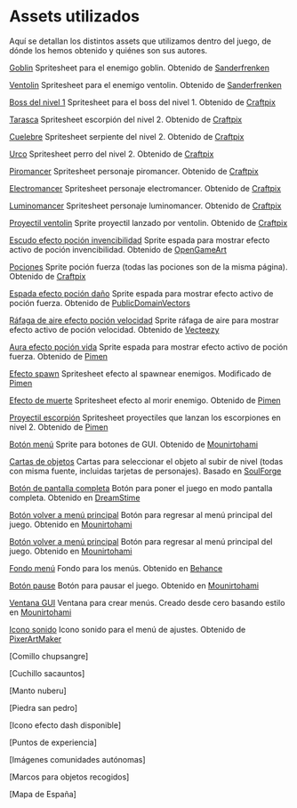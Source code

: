 # Assets utilizados

Aquí se detallan los distintos assets que utilizamos dentro del juego, de dónde los hemos obtenido y quiénes son sus autores.

  

[Goblin](../public/assets/sprites/goblin.png) Spritesheet para el enemigo goblin. Obtenido de [Sanderfrenken](https://sanderfrenken.github.io/Universal-LPC-Spritesheet-Character-Generator/)

[Ventolin](../public/assets/sprites/ventolin.png) Spritesheet para el enemigo ventolin. Obtenido de [Sanderfrenken](https://sanderfrenken.github.io/Universal-LPC-Spritesheet-Character-Generator/)

[Boss del nivel 1](../public/assets/sprites/Centipede) Spritesheet para el boss del nivel 1. Obtenido de [Craftpix](https://craftpix.net/freebies/free-swamp-bosses-pixel-art-character-pack/)

[Tarasca](../public/assets/sprites/Scorpio) Spritesheet escorpión del nivel 2. Obtenido de [Craftpix](https://craftpix.net/freebies/free-desert-enemy-sprite-sheets-pixel-art/)

[Cuelebre](../public/assets/sprites/Snake) Spritesheet serpiente del nivel 2. Obtenido de [Craftpix](https://craftpix.net/freebies/free-desert-enemy-sprite-sheets-pixel-art/)

[Urco](../public/assets/sprites/Scorpio) Spritesheet perro del nivel 2. Obtenido de [Craftpix](https://craftpix.net/freebies/free-desert-enemy-sprite-sheets-pixel-art/)

[Piromancer](../public/assets/sprites/piromancer) Spritesheet personaje piromancer. Obtenido de [Craftpix](https://craftpix.net/freebies/free-wizard-sprite-sheets-pixel-art/)

[Electromancer](../public/assets/sprites/electromancer) Spritesheet personaje electromancer. Obtenido de [Craftpix](https://craftpix.net/freebies/free-wizard-sprite-sheets-pixel-art/)

[Luminomancer](../public/assets/sprites/luminomancer) Spritesheet personaje luminomancer. Obtenido de [Craftpix](https://craftpix.net/freebies/free-wizard-sprite-sheets-pixel-art/)

[Proyectil ventolin](../public/assets/elements/Explosion_gas_circle3.png) Sprite proyectil lanzado por ventolin. Obtenido de [Craftpix](https://craftpix.net/freebies/free-animated-explosion-sprite-pack/?num=1&count=76&sq=fire&pos=6)

[Escudo efecto poción invencibilidad](../public/assets/elements/shield.png) Sprite espada para mostrar efecto activo de poción invencibilidad. Obtenido de [OpenGameArt](https://opengameart.org/content/shield-effect)

[Pociones](../public/assets/elements/potion_strength.png) Sprite poción fuerza (todas las pociones son de la misma página). Obtenido de [Craftpix](https://craftpix.net/freebies/free-magic-potions-pixel-art-icons/)

[Espada efecto poción daño](../public/assets/elements/damageBuffEffect.png) Sprite espada para mostrar efecto activo de poción fuerza. Obtenido de [PublicDomainVectors](https://publicdomainvectors.org/en/free-clipart/Simple-sword-image/47685.html)

[Ráfaga de aire efecto poción velocidad](../public/assets/elements/speedBuffEffect.png) Sprite ráfaga de aire para mostrar efecto activo de poción velocidad. Obtenido de [Vecteezy](https://www.vecteezy.com/vector-art/2774869-wind-blow-simple-icons-collection)

[Aura efecto poción vida](../public/assets/elements/Heal_Effect_Sprite_Sheet.png) Sprite espada para mostrar efecto activo de poción fuerza. Obtenido de [Pimen](https://pimen.itch.io/cutting-and-healing)

[Efecto spawn](../public/assets/elements/spawnEnemyAnimation.png) Spritesheet efecto al spawnear enemigos. Modificado de [Pimen](https://pimen.itch.io/smoke-vfx-1)

[Efecto de muerte](../public/assets/elements/Dark_VFX_2.png) Spritesheet efecto al morir enemigo. Obtenido de [Pimen](https://pimen.itch.io/dark-spell-effect)

[Proyectil escorpión](../public/assets/elements/Scorpio_Projectile.png) Spritesheet proyectiles que lanzan los escorpiones en nivel 2. Obtenido de [Pimen](https://pimen.itch.io/acid-spell-effect)

[Botón menú](../public/assets/elements/button.png) Sprite para botones de GUI. Obtenido de [Mounirtohami](https://mounirtohami.itch.io/pixel-art-gui-elements)

[Cartas de objetos](../public/assets/elements/colmillo_chupasangre_card.png) Cartas para seleccionar el objeto al subir de nivel (todas con misma fuente, incluidas tarjetas de personajes). Basado en [SoulForge](https://soulforge.gold/)

[Botón de pantalla completa](../public/assets/elements/fullscreen.png) Botón para poner el juego en modo pantalla completa. Obtenido en [DreamStime](https://www.dreamstime.com/full-screen-zoom-arrow-icon-perfect-application-web-logo-game-presentation-template-design-pixel-art-line-style-image176071697)

[Botón volver a menú principal](../public/assets/elements/houseButton.png) Botón para regresar al menú principal del juego. Obtenido en [Mounirtohami](https://mounirtohami.itch.io/pixel-art-gui-elements)

[Botón volver a menú principal](../public/assets/elements/houseButton.png) Botón para regresar al menú principal del juego. Obtenido en [Mounirtohami](https://mounirtohami.itch.io/pixel-art-gui-elements)

[Fondo menú](../public/assets/elements/menuBackground.png) Fondo para los menús. Obtenido en [Behance](https://www.behance.net/gallery/65290819/Pixel-Art-Backgrounds-Tutorial-Skip)

[Botón pause](../public/assets/elements/pauseButton.png) Botón para pausar el juego. Obtenido en [Mounirtohami](https://mounirtohami.itch.io/pixel-art-gui-elements)

[Ventana GUI](../public/assets/elements/settingsPanel.png) Ventana para crear menús. Creado desde cero basando estilo en [Mounirtohami](https://mounirtohami.itch.io/pixel-art-gui-elements)

[Icono sonido](../public/assets/elements/sound.png) Icono sonido para el menú de ajustes. Obtenido de [PixerArtMaker](http://pixelartmaker.com/art/4f7b7fff8862568)

[Comillo chupsangre]

[Cuchillo sacauntos]

[Manto nuberu]

[Piedra san pedro]

[Icono efecto dash disponible]

[Puntos de experiencia]

[Imágenes comunidades autónomas]

[Marcos para objetos recogidos]

[Mapa de España]